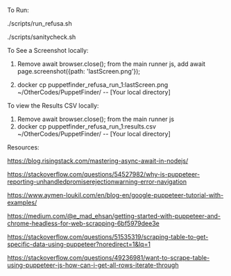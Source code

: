 To Run: 

./scripts/run_refusa.sh

./scripts/sanitycheck.sh


To See a Screenshot locally:

1. Remove await browser.close(); from the main runner js, add 
   await page.screenshot({path: 'lastScreen.png'});
    
2. docker cp puppetfinder_refusa_run_1:lastScreen.png ~/OtherCodes/PuppetFinder/  -- [Your local directory]

To view the Results CSV locally:

1.  Remove await browser.close(); from the main runner js
2.  docker cp puppetfinder_refusa_run_1:results.csv ~/OtherCodes/PuppetFinder/  -- [Your local directory]

Resources:

https://blog.risingstack.com/mastering-async-await-in-nodejs/

https://stackoverflow.com/questions/54527982/why-is-puppeteer-reporting-unhandledpromiserejectionwarning-error-navigation

https://www.aymen-loukil.com/en/blog-en/google-puppeteer-tutorial-with-examples/

https://medium.com/@e_mad_ehsan/getting-started-with-puppeteer-and-chrome-headless-for-web-scrapping-6bf5979dee3e

https://stackoverflow.com/questions/51535319/scraping-table-to-get-specific-data-using-puppeteer?noredirect=1&lq=1

https://stackoverflow.com/questions/49236981/want-to-scrape-table-using-puppeteer-js-how-can-i-get-all-rows-iterate-through
